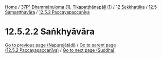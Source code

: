 
[Home](/) / [37P1 Dhammānuloma (1), Tikapaṭṭhānapāḷi (1)](../../../../37P1.md) / [12 Sekkhattika](../../../12.md) / [12.5 Saṃsaṭṭhavāra](../../12.5.md) / [12.5.2 Paccayapaccanīya](../12.5.2.md)

# 12.5.2.2 Saṅkhyāvāra


[Go to previous page (Napurejātādi)](12.5.2.1/Napurejatadi.md) / [Go to parent page (12.5.2 Paccayapaccanīya)](../12.5.2.md) / [Go to next page (Suddha)](12.5.2.2/Suddha.md)


